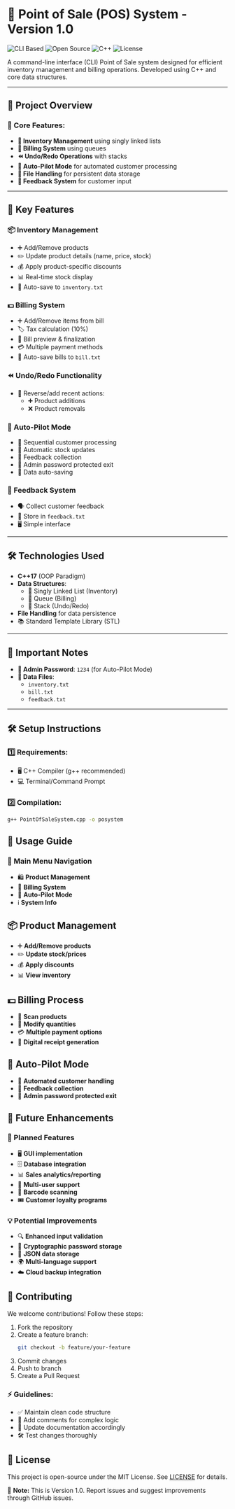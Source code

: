 # 🚀 Point of Sale (POS) System - Version 1.0

![CLI Based](https://img.shields.io/badge/CLI-Based-blue)
![Open Source](https://img.shields.io/badge/Open-Source-green)
![C++](https://img.shields.io/badge/Language-C%2B%2B-red)
![License](https://img.shields.io/badge/License-MIT-brightgreen)

A command-line interface (CLI) Point of Sale system designed for efficient inventory management and billing operations. Developed using C++ and core data structures.

---

## 📌 Project Overview

### 🔹 Core Features:
- **🛒 Inventory Management** using singly linked lists
- **🧾 Billing System** using queues
- **⏪ Undo/Redo Operations** with stacks
- **🤖 Auto-Pilot Mode** for automated customer processing
- **📂 File Handling** for persistent data storage
- **📝 Feedback System** for customer input

---

## 🚀 Key Features

### 📦 Inventory Management
- ➕ Add/Remove products
- ✏️ Update product details (name, price, stock)
- 💰 Apply product-specific discounts
- 📊 Real-time stock display
- 💾 Auto-save to `inventory.txt`

### 💵 Billing System
- ➕ Add/Remove items from bill
- 🏷️ Tax calculation (10%)
- 👀 Bill preview & finalization
- 💳 Multiple payment methods
- 💾 Auto-save bills to `bill.txt`

### ⏪ Undo/Redo Functionality
- 🔄 Reverse/add recent actions:
  - ➕ Product additions
  - ❌ Product removals

### 🤖 Auto-Pilot Mode
- 🏬 Sequential customer processing
- 🔄 Automatic stock updates
- 📝 Feedback collection
- 🔑 Admin password protected exit
- 💾 Data auto-saving

### 📝 Feedback System
- 🗣️ Collect customer feedback
- 📄 Store in `feedback.txt`
- 🖥️ Simple interface

---

## 🛠 Technologies Used

- **C++17** (OOP Paradigm)
- **Data Structures**:
  - 📌 Singly Linked List (Inventory)
  - 📌 Queue (Billing)
  - 📌 Stack (Undo/Redo)
- **File Handling** for data persistence
- 📚 Standard Template Library (STL)

---

## 🚨 Important Notes

- **🔑 Admin Password**: `1234` (for Auto-Pilot Mode)
- **📂 Data Files**:
  - `inventory.txt`
  - `bill.txt`
  - `feedback.txt`

---

## 🛠 Setup Instructions

### 1️⃣ Requirements:
- 🖥️ C++ Compiler (g++ recommended)
- 💻 Terminal/Command Prompt

### 2️⃣ Compilation:
```bash
g++ PointOfSaleSystem.cpp -o posystem
```

## 📖 Usage Guide

### 📌 Main Menu Navigation

- 🛍️ **Product Management**
- 🧾 **Billing System**
- 🤖 **Auto-Pilot Mode**
- ℹ️ **System Info**

## 📦 Product Management

- ➕ **Add/Remove products**
- ✏️ **Update stock/prices**
- 💰 **Apply discounts**
- 📊 **View inventory**

## 💵 Billing Process

- 🛒 **Scan products**
- 🔢 **Modify quantities**
- 💳 **Multiple payment options**
- 📄 **Digital receipt generation**

## 🤖 Auto-Pilot Mode

- 🔄 **Automated customer handling**
- 📝 **Feedback collection**
- 🔐 **Admin password protected exit**

## 🔮 Future Enhancements

### 🚀 Planned Features

- 🖥️ **GUI implementation**
- 🗄️ **Database integration**
- 📊 **Sales analytics/reporting**
- 👥 **Multi-user support**
- 📡 **Barcode scanning**
- 🎟️ **Customer loyalty programs**

### 💡 Potential Improvements

- 🔍 **Enhanced input validation**
- 🔐 **Cryptographic password storage**
- 📂 **JSON data storage**
- 🌍 **Multi-language support**
- ☁️ **Cloud backup integration**

## 🤝 Contributing

We welcome contributions! Follow these steps:

1. Fork the repository
2. Create a feature branch:
   ```sh
   git checkout -b feature/your-feature
   ```
3. Commit changes
4. Push to branch
5. Create a Pull Request

### ⚡ Guidelines:

- ✅ Maintain clean code structure
- 📌 Add comments for complex logic
- 📝 Update documentation accordingly
- 🛠️ Test changes thoroughly

## 📜 License

This project is open-source under the MIT License. See [LICENSE](LICENSE) for details.

📢 **Note:** This is Version 1.0. Report issues and suggest improvements through GitHub issues.
